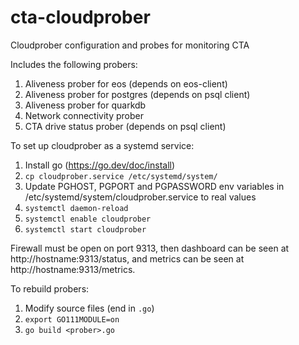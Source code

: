 # cta-cloudprober
Cloudprober configuration and probes for monitoring CTA

Includes the following probers:

1. Aliveness prober for eos (depends on eos-client)
1. Aliveness prober for postgres (depends on psql client)
1. Aliveness prober for quarkdb
1. Network connectivity prober
1. CTA drive status prober (depends on psql client)

To set up cloudprober as a systemd service:

1. Install go (https://go.dev/doc/install)
1. `cp cloudprober.service /etc/systemd/system/`
1. Update PGHOST, PGPORT and PGPASSWORD env variables in /etc/systemd/system/cloudprober.service to real values
1. `systemctl daemon-reload`
1. `systemctl enable cloudprober`
1. `systemctl start cloudprober`

Firewall must be open on port 9313, then dashboard can be seen at http://hostname:9313/status, and metrics can be seen at http://hostname:9313/metrics.

To rebuild probers:

1. Modify source files (end in `.go`)
1. `export GO111MODULE=on`
1. `go build <prober>.go`
